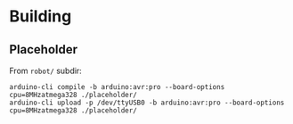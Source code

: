 # Building

## Placeholder

From `robot/` subdir:

```
arduino-cli compile -b arduino:avr:pro --board-options cpu=8MHzatmega328 ./placeholder/
arduino-cli upload -p /dev/ttyUSB0 -b arduino:avr:pro --board-options cpu=8MHzatmega328 ./placeholder/
```
